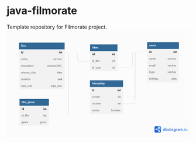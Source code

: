 # java-filmorate
Template repository for Filmorate project.
![DataBase scheme for filmorate](filmorate.png)
